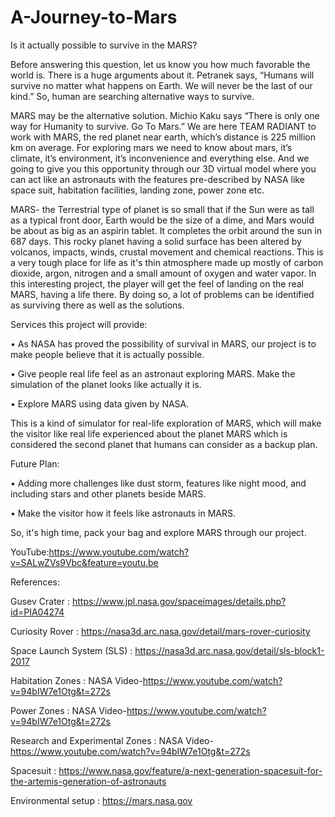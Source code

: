 # A-Journey-to-Mars

Is it actually possible to survive in the MARS?

Before answering this question, let us know you how much favorable the world is. There is a huge arguments about it.
Petranek says, “Humans will survive no matter what happens on Earth. We will never be the last of our kind.” So, human are searching alternative ways to survive.

MARS may be the alternative solution. Michio Kaku says “There is only one way for Humanity to survive. Go To Mars.”
We are here TEAM RADIANT to work with MARS, the red planet near earth, which’s distance is 225 million km on average. For exploring mars we need to know about mars, it’s climate, it’s environment, it’s inconvenience and everything else. And we going to give you this opportunity through our 3D virtual model where you can act like an astronauts with the features pre-described by NASA like space suit, habitation facilities, landing zone, power zone etc.

MARS- the Terrestrial type of planet is so small that if the Sun were as tall as a typical front door, Earth would be the size of a dime, and Mars would be about as big as an aspirin tablet. It completes the orbit around the sun in 687 days. This rocky planet having a solid surface has been altered by volcanos, impacts, winds, crustal movement and chemical reactions. This is a very tough place for life as it's thin atmosphere made up mostly of carbon dioxide, argon, nitrogen and a small amount of oxygen and water vapor.
In this interesting project, the player will get the feel of landing on the real MARS, having a life there. By doing so, a lot of problems can be identified as surviving there as well as the solutions.

Services this project will provide:

•	As NASA has proved the possibility of survival in MARS, our project is to make people believe that it is actually possible.

•	Give people real life feel as an astronaut exploring MARS. Make the simulation of the planet looks like actually it is.

•	Explore MARS using data given by NASA.

This is a kind of simulator for real-life exploration of MARS, which will make the visitor like real life experienced about the planet MARS which is considered the second planet that humans can consider as a backup plan.

Future Plan:

•	Adding more challenges like dust storm, features like night mood, and including stars and other planets beside MARS.

•	Make the visitor how it feels like astronauts in MARS.

So, it's high time, pack your bag and explore MARS through our project.

YouTube:https://www.youtube.com/watch?v=SALwZVs9Vbc&feature=youtu.be


References:

Gusev Crater : https://www.jpl.nasa.gov/spaceimages/details.php?id=PIA04274

Curiosity Rover : https://nasa3d.arc.nasa.gov/detail/mars-rover-curiosity

Space Launch System (SLS) : https://nasa3d.arc.nasa.gov/detail/sls-block1-2017

Habitation Zones : NASA Video-https://www.youtube.com/watch?v=94bIW7e1Otg&t=272s

Power Zones : NASA Video-https://www.youtube.com/watch?v=94bIW7e1Otg&t=272s

Research and Experimental Zones : NASA Video-https://www.youtube.com/watch?v=94bIW7e1Otg&t=272s

Spacesuit : https://www.nasa.gov/feature/a-next-generation-spacesuit-for-the-artemis-generation-of-astronauts

Environmental setup : https://mars.nasa.gov


